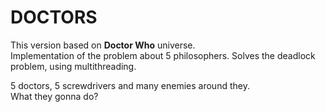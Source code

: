 DOCTORS
=======

This version based on **Doctor Who** universe.  
Implementation of the problem about 5 philosophers. Solves the deadlock problem, using multithreading.

5 doctors, 5 screwdrivers and many enemies around they.  
What they gonna do?
